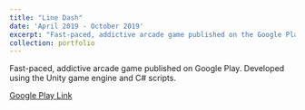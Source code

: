 ```yaml
---
title: "Line Dash"
date: 'April 2019 - October 2019'
excerpt: "Fast-paced, addictive arcade game published on the Google Play store.<br/><img src='/images/project_icons/line_dash_icon.png' width='400'>"
collection: portfolio
---
```

Fast-paced, addictive arcade game published on Google Play. Developed using the Unity game engine and C# scripts. 

[Google Play Link](https://play.google.com/store/apps/details?id=com.goldmunkey.dodger)
